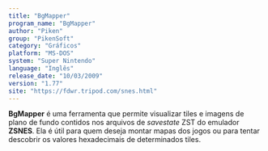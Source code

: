```yaml
---
title: "BgMapper"
program_name: "BgMapper"
author: "Piken"
group: "PikenSoft"
category: "Gráficos"
platform: "MS-DOS"
system: "Super Nintendo"
language: "Inglês"
release_date: "10/03/2009"
version: "1.77"
site: "https://fdwr.tripod.com/snes.html"
---
```

<b>BgMapper</b> é uma ferramenta que permite visualizar tiles e imagens de plano de fundo contidos nos arquivos de <i>savestate</i> ZST do emulador <b>ZSNES</b>. Ela é útil para quem deseja montar mapas dos jogos ou para tentar descobrir os valores hexadecimais de determinados tiles.
